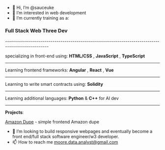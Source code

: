 - 👋 Hi, I’m @sauceuke
- 👀 I’m interested in web development 
- 🌱 I’m currently training as a:

<h3> Full Stack Web Three Dev </h3> 
----------------------------------------------------------------------------------------------------

specializing in front-end using: **HTML/CSS** , **JavaScript** , **TypeScript**

--------------------------------------------------------

Learning frontend frameworks: **Angular** , **React** , **Vue**

--------------------------------------------------------
Learning to write smart contracts using: **Solidity**

--------------------------------------------------------

Learning additional languages: **Python** & **C++** for AI dev

--------------------------------------------------------

**Projects**:

[Amazon Dupe](https://sauceuke.github.io/puny/) - simple frontend Amazon dupe

- 💞️ I’m looking to build responsive webpages and eventually become a front end/full stack software engineer/w3 developer. 
- 📫 How to reach me moore.data.analyst@gmail.com

<!---
sauceuke/sauceuke is a ✨ special ✨ repository because its `README.md` (this file) appears on your GitHub profile.
You can click the Preview link to take a look at your changes.
--->
